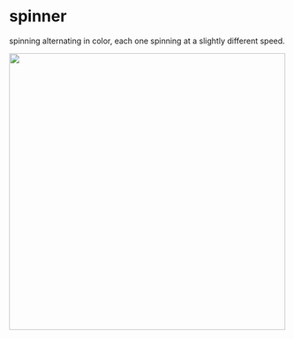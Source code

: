 # spinner

spinning alternating in color, each one spinning at a slightly different speed.

<img src='./media/' width=500>


